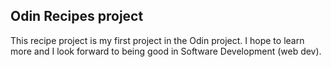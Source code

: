 ## Odin Recipes project

This recipe project is my first project in the Odin project. I hope to learn more and I look forward to being good in Software Development (web dev).

